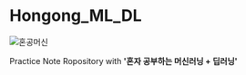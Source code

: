 # Hongong_ML_DL

![혼공머신](https://user-images.githubusercontent.com/69300448/206943443-d4459da5-a514-4c29-a6e7-586e18c7b2d6.png)

Practice Note Ropository with **'혼자 공부하는 머신러닝 + 딥러닝'**

